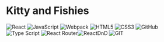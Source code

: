 # Kitty and Fishies

![React](https://img.shields.io/badge/react-%231572B6.svg?style=for-the-badge&logo=react&logoColor=white) ![JavaScript](https://img.shields.io/badge/javascript-%23FFFF00.svg?style=for-the-badge&logo=javascript&logoColor=black) ![Webpack](https://img.shields.io/badge/webpack-%238DD6F9.svg?style=for-the-badge&logo=webpack&logoColor=black)
![HTML5](https://img.shields.io/badge/html5-%23E34F26.svg?style=for-the-badge&logo=html5&logoColor=white) ![CSS3](https://img.shields.io/badge/css3-%231572B6.svg?style=for-the-badge&logo=css3&logoColor=white) ![GitHub](https://img.shields.io/badge/github-%236f42c1.svg?style=for-the-badge&logo=github&logoColor=white) ![Type Script](https://img.shields.io/badge/-TypeScript-%23007ACC?logo=typescript&logoColor=white&style=flat) ![React Router](https://img.shields.io/badge/-ReactRouter-%23FF0000?logo=reactrouter&logoColor=black&style=flat)![ReactDnD](https://img.shields.io/badge/-ReactDnD-%2300BFFF?logo=React&logoColor=white&style=flat) ![GIT](https://img.shields.io/badge/-GIT-%23FFA500?&logo=GIT&logoColor=white&style=flat)

